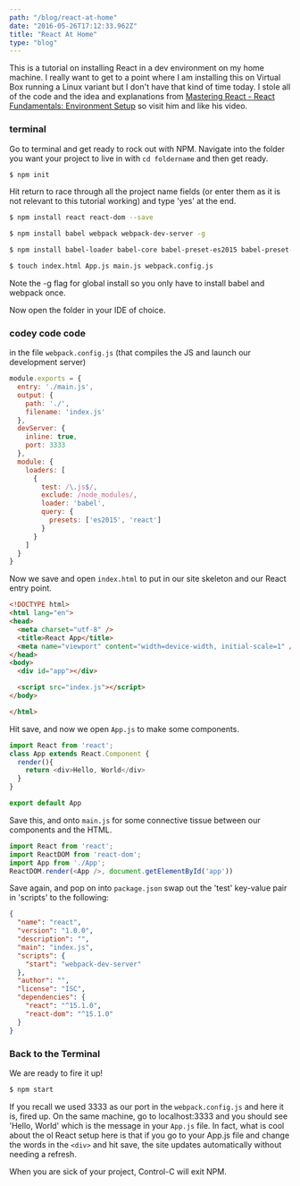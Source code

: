 ```yaml
---
path: "/blog/react-at-home"
date: "2016-05-26T17:12:33.962Z"
title: "React At Home"
type: "blog"
---
```


This is a tutorial on installing React in a dev environment on my home machine. I really want to get to a point where I am installing this on Virtual Box running a Linux variant but I don't have that kind of time today. I stole all of the code and the idea and explanations from [Mastering React - React Fundamentals: Environment Setup](https://www.youtube.com/watch?v=0BHoz0ptv7k) so visit him and like his video.

### terminal
Go to terminal and get ready to rock out with NPM. Navigate into the folder you want your project to live in with `cd foldername` and then get ready.

```bash
$ npm init
```

Hit return to race through all the project name fields (or enter them as it is not relevant to this tutorial working) and type 'yes' at the end.

```bash
$ npm install react react-dom --save

$ npm install babel webpack webpack-dev-server -g

$ npm install babel-loader babel-core babel-preset-es2015 babel-preset-react

$ touch index.html App.js main.js webpack.config.js
```

Note the -g flag for global install so you only have to install babel and webpack once.

Now open the folder in your IDE of choice.

### codey code code
in the file `webpack.config.js` (that compiles the JS and launch our development server)

```javascript
module.exports = {
  entry: './main.js',
  output: {
    path: './',
    filename: 'index.js'
  },
  devServer: {
    inline: true,
    port: 3333
  },
  module: {
    loaders: [
      {
        test: /\.js$/,
        exclude: /node_modules/,
        loader: 'babel',
        query: {
          presets: ['es2015', 'react']
        }
      }
    ]
  }
}
```

Now we save and open `index.html` to put in our site skeleton and our React entry point.

```html
<!DOCTYPE html>
<html lang="en">
<head>
  <meta charset="utf-8" />
  <title>React App</title>
  <meta name="viewport" content="width=device-width, initial-scale=1" />
</head>
<body>
  <div id="app"></div>

  <script src="index.js"></script>
</body>

</html>
```

Hit save, and now we open `App.js` to make some components.

```javascript
import React from 'react';
class App extends React.Component {
  render(){
    return <div>Hello, World</div>
  }
}

export default App
```

Save this, and onto `main.js` for some connective tissue between our components and the HTML.

```javascript
import React from 'react';
import ReactDOM from 'react-dom';
import App from './App';
ReactDOM.render(<App />, document.getElementById('app'))
```

Save again, and pop on into `package.json` swap out the 'test' key-value pair in 'scripts' to the following:

```json
{
  "name": "react",
  "version": "1.0.0",
  "description": "",
  "main": "index.js",
  "scripts": {
    "start": "webpack-dev-server"
  },
  "author": "",
  "license": "ISC",
  "dependencies": {
    "react": "^15.1.0",
    "react-dom": "^15.1.0"
  }
}
```

### Back to the Terminal
We are ready to fire it up!

```bash
$ npm start
```

If you recall we used 3333 as our port in the `webpack.config.js` and here it is, fired up. On the same machine, go to localhost:3333 and you should see 'Hello, World' which is the message in your `App.js` file. In fact, what is cool about the ol React setup here is that if you go to your App.js file and change the words in the `<div>` and hit save, the site updates automatically without needing a refresh.

When you are sick of your project, Control-C will exit NPM.
